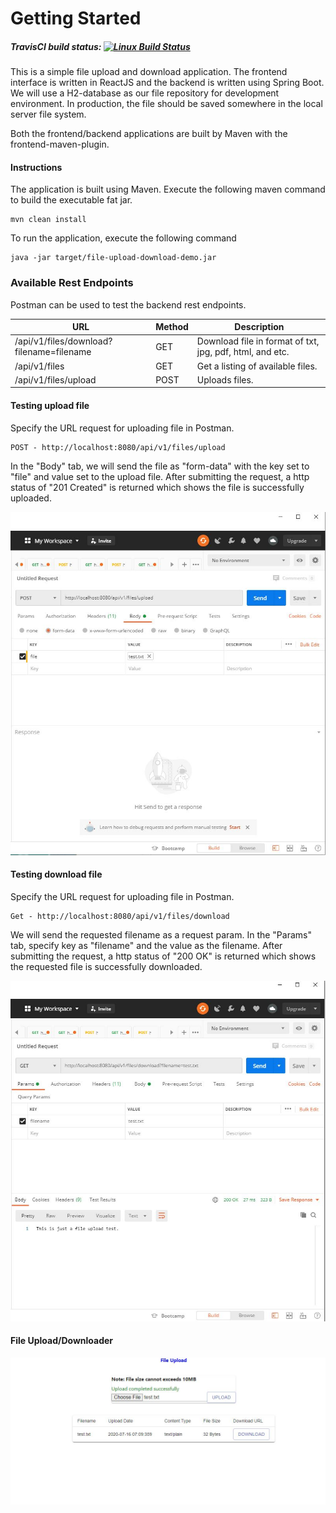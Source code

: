 # Getting Started

##### TravisCI build status: [![Linux Build Status](https://travis-ci.org/jastao/file-up-download-demo.svg?branch=master)](https://travis-ci.org/jastao/file-up-download-demo)

This is a simple file upload and download application. The frontend interface is written in ReactJS and the backend is 
written using Spring Boot. We will use a H2-database as our file repository for development environment. In production,
the file should be saved somewhere in the local server file system. 

Both the frontend/backend applications are built by Maven with the frontend-maven-plugin.

#### Instructions 

The application is built using Maven. Execute the following maven command to build the executable fat jar. 
```
mvn clean install
```

To run the application, execute the following command
```
java -jar target/file-upload-download-demo.jar
```

### Available Rest Endpoints

Postman can be used to test the backend rest endpoints. 

URL | Method | Description
--- | --- | ---
/api/v1/files/download?filename=filename | GET | Download file in format of txt, jpg, pdf, html, and etc.
/api/v1/files | GET | Get a listing of available files.
/api/v1/files/upload | POST | Uploads files.

#### Testing upload file

Specify the URL request for uploading file in Postman.
```
POST - http://localhost:8080/api/v1/files/upload
```
In the "Body" tab, we will send the file as "form-data" with the key set to "file" and value set to the upload file. 
After submitting the request, a http status of "201 Created" is returned which shows the file is successfully uploaded.

![Image of Upload File](./images/postman_upload_file.jpg)

#### Testing download file

Specify the URL request for uploading file in Postman.
```
Get - http://localhost:8080/api/v1/files/download
```
We will send the requested filename as a request param. In the "Params" tab, specify key as "filename" and the value as
the filename. After submitting the request, a http status of "200 OK" is returned which shows the requested file is 
successfully downloaded.

![Image of Download File](./images/postman_download_file.jpg)

#### File Upload/Downloader

![Image of File UI](./images/file_ui.jpg)